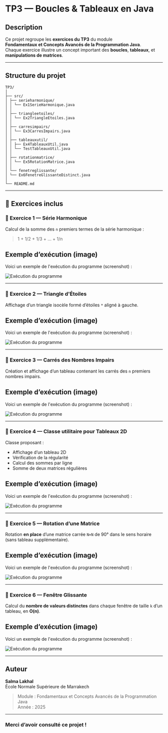 # TP3 — Boucles & Tableaux en Java

##  Description
Ce projet regroupe les **exercices du TP3** du module  
**Fondamentaux et Concepts Avancés de la Programmation Java**.  
Chaque exercice illustre un concept important des **boucles**, **tableaux**, et **manipulations de matrices**.

---
##  Structure du projet
```
TP3/
│
├── src/
│ ├── serieharmonique/
│ │ └── Ex1SerieHarmonique.java
│ │
│ ├── triangleetoiles/
│ │ └── Ex2TriangleEtoiles.java
│ │
│ ├── carresimpairs/
│ │ └── Ex3CarresImpairs.java
│ │
│ ├── tableauxutil/
│ │ ├── Ex4TableauxUtil.java
│ │ └── TestTableauxUtil.java
│ │
│ ├── rotationmatrice/
│ │ └── Ex5RotationMatrice.java
│ │
│ └── fenetreglissante/
│ └── Ex6FenetreGlissanteDistinct.java
│
└── README.md
```

---

## 🧠 Exercices inclus

### 🔹 Exercice 1 — Série Harmonique
Calcul de la somme des `n` premiers termes de la série harmonique :
> 1 + 1/2 + 1/3 + ... + 1/n

 ##  Exemple d’exécution (image)
 
Voici un exemple de l'exécution du programme (screenshot) : 

![Exécution du programme](ex1.PNG)

---

### 🔹 Exercice 2 — Triangle d'Étoiles
Affichage d’un triangle isocèle formé d’étoiles `*` aligné à gauche.

 ##  Exemple d’exécution (image)
 
Voici un exemple de l'exécution du programme (screenshot) : 

![Exécution du programme](EX2.PNG)

---

### 🔹 Exercice 3 — Carrés des Nombres Impairs
Création et affichage d’un tableau contenant les carrés des `n` premiers nombres impairs.

 ##  Exemple d’exécution (image)
 
Voici un exemple de l'exécution du programme (screenshot) : 

![Exécution du programme](EX3.PNG)

---

### 🔹 Exercice 4 — Classe utilitaire pour Tableaux 2D
Classe proposant :
- Affichage d’un tableau 2D  
- Vérification de la régularité  
- Calcul des sommes par ligne  
- Somme de deux matrices régulières
  
 ##  Exemple d’exécution (image)
 
Voici un exemple de l'exécution du programme (screenshot) : 

![Exécution du programme](EX4.PNG)

---

### 🔹 Exercice 5 — Rotation d’une Matrice
Rotation **en place** d’une matrice carrée `N×N` de 90° dans le sens horaire (sans tableau supplémentaire).

 ##  Exemple d’exécution (image)
 
Voici un exemple de l'exécution du programme (screenshot) : 

![Exécution du programme](EX5.PNG)

---

### 🔹 Exercice 6 — Fenêtre Glissante
Calcul du **nombre de valeurs distinctes** dans chaque fenêtre de taille `k` d’un tableau, en **O(n)**.

 ##  Exemple d’exécution (image)
 
Voici un exemple de l'exécution du programme (screenshot) : 

![Exécution du programme](EX6.PNG)

---



##  Auteur
**Salma Lakhal**  
École Normale Supérieure de Marrakech  
> Module : Fondamentaux et Concepts Avancés de la Programmation Java  
> Année : 2025  

---

###  Merci d’avoir consulté ce projet !

